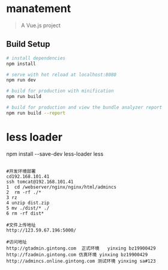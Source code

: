 # manatement

> A Vue.js project

## Build Setup

``` bash
# install dependencies
npm install

# serve with hot reload at localhost:8080
npm run dev

# build for production with minification
npm run build

# build for production and view the bundle analyzer report
npm run build --report
```

# less loader
npm install --save-dev less-loader less
```

#开发环境部署
cd192.168.101.41
ssh tomcat@192.168.101.41
1  cd /webserver/nginx/nginx/html/admincs
2  rm -rf ./* 
3 rz
4 unzip dist.zip
5 mv ./dist/* ./
6 rm -rf dist*

#文件上传地址
http://123.59.67.196:5000/

#访问地址
http://gtadmin.gintong.com  正式环境   yinxing bz19900429
http://fzadmin.gintong.com 仿真环境 yinxing bz19900429
http://admincs.online.gintong.com 测试环境 yinxing sa#123

